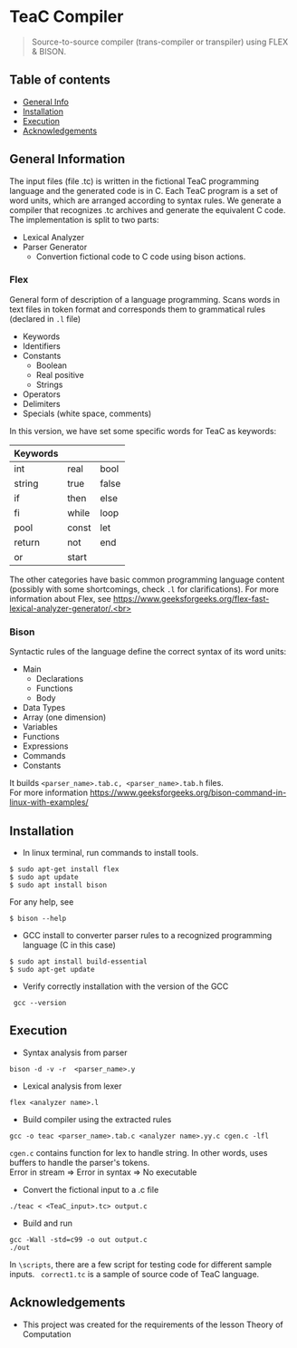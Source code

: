 # TeaC Compiler
> Source-to-source compiler (trans-compiler or transpiler) using FLEX & BISON.
## Table of contents
* [General Info](#general-information)
* [Installation](#installation)
* [Execution](#execution)
* [Acknowledgements](#acknowledgements)

## General Information
The input files (file .tc) is written in the fictional TeaC programming language and the generated code
is in C. Each TeaC program is a set of word units, which are arranged according to syntax rules. We generate a compiler that recognizes .tc archives and generate the equivalent C code. The implementation is split to two parts:
* Lexical Analyzer
* Parser Generator
  * Convertion fictional code to C code using bison actions.   

### Flex
General form of description of a language programming. Scans words in text files in token format and corresponds them to grammatical rules (declared in `.l` file)
* Keywords
* Identifiers
* Constants
    * Boolean
    * Real positive
    * Strings
* Operators
* Delimiters
* Specials (white space, comments)

In this version, we have set some specific words for TeaC as keywords:

| Keywords |     |  |
| ------------- | ------------- | ------------  |
| int  | real  | bool  |
| string  | true| false  |
| if  | then  | else  |
| fi  | while  | loop |
| pool  | const  | let  |
| return  | not  | end  |
| or  | start  |   |

The other categories have basic common programming language content (possibly with some shortcomings, check `.l` for clarifications). For more information about Flex, see https://www.geeksforgeeks.org/flex-fast-lexical-analyzer-generator/.<br>







### Bison
Syntactic rules of the language define the correct syntax of its word units:
* Main
    * Declarations
    * Functions
    * Body 
* Data Types
* Array (one dimension)
* Variables
* Functions
* Expressions
* Commands
* Constants

It builds `<parser_name>.tab.c, <parser_name>.tab.h` files.<br> For more information https://www.geeksforgeeks.org/bison-command-in-linux-with-examples/

## Installation
* In linux terminal, run commands to install tools. 

```
$ sudo apt-get install flex
$ sudo apt update
$ sudo apt install bison
```


For any help, see
```
$ bison --help
```

* GCC install to converter parser rules to a recognized programming language (C in this case)
```
$ sudo apt install build-essential
$ sudo apt-get update
```
* Verify correctly installation with the version of the GCC
```
 gcc --version
```

## Execution
* Syntax analysis from parser
```
bison -d -v -r  <parser_name>.y
```
* Lexical analysis from lexer
```
flex <analyzer name>.l
```
* Build compiler using the extracted rules
```
gcc -o teac <parser_name>.tab.c <analyzer name>.yy.c cgen.c -lfl
```
```cgen.c``` contains function for lex to handle string. In other words, uses buffers to handle the parser's tokens. <br>Error in stream => Error in syntax => No executable 
 <br>

* Convert the fictional input to a .c file
```
./teac < <TeaC_input>.tc> output.c
 ```
* Build and run
```
gcc -Wall -std=c99 -o out output.c
./out
```
In `\scripts`, there are a few script for testing code for different sample inputs. ` correct1.tc` is a sample of source code of TeaC language. 
## Acknowledgements
- This project was created for the requirements of the lesson Theory of Computation

